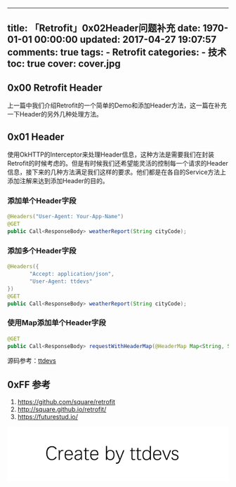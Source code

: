 
---
title: 「Retrofit」0x02Header问题补充
date: 1970-01-01 00:00:00
updated: 2017-04-27 19:07:57
comments: true
tags:
    - Retrofit
categories:
    - 技术
toc: true
cover: cover.jpg 
---


## 0x00 Retrofit Header

上一篇中我们介绍Retrofit的一个简单的Demo和添加Header方法，这一篇在补充一下Header的另外几种处理方法。


## 0x01 Header

  使用OkHTTP的Interceptor来处理Header信息，这种方法是需要我们在封装Retrofit的时候考虑的。但是有时候我们还希望能灵活的控制每一个请求的Header信息，接下来的几种方法满足我们这样的要求。他们都是在各自的Service方法上添加注解来达到添加Header的目的。

### 添加单个Header字段

``` java
@Headers("User-Agent: Your-App-Name")
@GET
public Call<ResponseBody> weatherReport(String cityCode);
```

### 添加多个Header字段

``` java
@Headers({
       "Accept: application/json",
       "User-Agent: ttdevs"
})
@GET
public Call<ResponseBody> weatherReport(String cityCode);
```

### 使用Map添加单个Header字段

``` java
@GET
public Call<ResponseBody> requestWithHeaderMap(@HeaderMap Map<String, String> header);
```
  
源码参考：[ttdevs](https://github.com/ttdevs/android/tree/master/modules/retrofit)


## 0xFF 参考

1. https://github.com/square/retrofit
2. http://square.github.io/retrofit/
3. https://futurestud.io/

![Create by ttdevs](https://raw.githubusercontent.com/ttdevs/ttdevs.github.io/common/images/logo.png)

